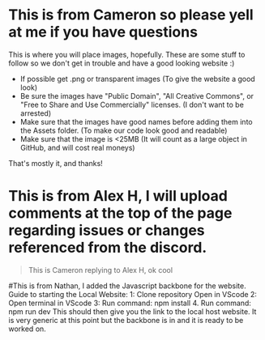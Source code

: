 # This is from Cameron so please yell at me if you have questions

This is where you will place images, hopefully. These are some stuff to follow so we don't get in trouble and have a good looking website :)

- If possible get .png or transparent images (To give the website a good look)
- Be sure the images have "Public Domain", "All Creative Commons", or "Free to Share and Use Commercially" licenses. (I don't want to be arrested)
- Make sure that the images have good names before adding them into the Assets folder. (To make our code look good and readable)
- Make sure that the image is <25MB (It will count as a large object in GitHub, and will cost real moneys)

That's mostly it, and thanks!

# This is from Alex H, I will upload comments at the top of the page regarding issues or changes referenced from the discord.

> This is Cameron replying to Alex H, ok cool

#This is from Nathan, I added the Javascript backbone for the website.
Guide to starting the Local Website:
1: Clone repository Open in VScode
2: Open terminal in VScode
3: Run command: npm install 4. Run command: npm run dev
This should then give you the link to the local host website. It is very generic at this point but the backbone is in and it is ready to be worked on.
